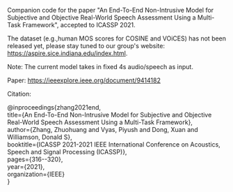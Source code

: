 Companion code for the paper "An End-To-End Non-Intrusive Model for Subjective and Objective Real-World Speech Assessment Using a Multi-Task Framework", accepted to ICASSP 2021.

The dataset (e.g.,human MOS scores for COSINE and VOiCES) has not been released yet, please stay tuned to our group's website: https://aspire.sice.indiana.edu/index.html.

Note:
The current model takes in fixed 4s audio/speech as input.

Paper: https://ieeexplore.ieee.org/document/9414182

Citation:

@inproceedings{zhang2021end,<br />
  title={An End-To-End Non-Intrusive Model for Subjective and Objective Real-World Speech Assessment Using a Multi-Task Framework},<br />
  author={Zhang, Zhuohuang and Vyas, Piyush and Dong, Xuan and Williamson, Donald S},<br />
  booktitle={ICASSP 2021-2021 IEEE International Conference on Acoustics, Speech and Signal Processing (ICASSP)},<br />
  pages={316--320},<br />
  year={2021},<br />
  organization={IEEE}<br />
}
